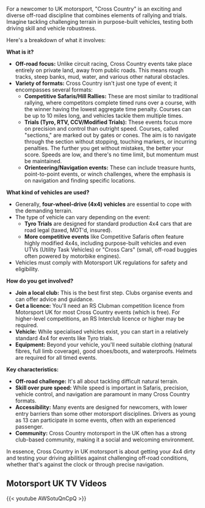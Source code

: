 For a newcomer to UK motorsport, "Cross Country" is an exciting and diverse off-road discipline that combines elements of rallying and trials. Imagine tackling challenging terrain in purpose-built vehicles, testing both driving skill and vehicle robustness.

Here's a breakdown of what it involves:

**What is it?**

- **Off-road focus:** Unlike circuit racing, Cross Country events take place entirely on private land, away from public roads. This means rough tracks, steep banks, mud, water, and various other natural obstacles.
- **Variety of formats:** Cross Country isn't just one type of event; it encompasses several formats:
  - **Competitive Safaris/Hill Rallies:** These are most similar to traditional rallying, where competitors complete timed runs over a course, with the winner having the lowest aggregate time penalty. Courses can be up to 10 miles long, and vehicles tackle them multiple times.
  - **Trials (Tyro, RTV, CCV/Modified Trials):** These events focus more on precision and control than outright speed. Courses, called "sections," are marked out by gates or cones. The aim is to navigate through the section without stopping, touching markers, or incurring penalties. The further you get without mistakes, the better your score. Speeds are low, and there's no time limit, but momentum must be maintained.
  - **Orienteering/Navigation events:** These can include treasure hunts, point-to-point events, or winch challenges, where the emphasis is on navigation and finding specific locations.

**What kind of vehicles are used?**

- Generally, **four-wheel-drive (4x4) vehicles** are essential to cope with the demanding terrain.
- The type of vehicle can vary depending on the event:
  - **Tyro Trials** are designed for standard production 4x4 cars that are road legal (taxed, MOT'd, insured).
  - **More competitive events** like Competitive Safaris often feature highly modified 4x4s, including purpose-built vehicles and even UTVs (Utility Task Vehicles) or "Cross Cars" (small, off-road buggies often powered by motorbike engines).
- Vehicles must comply with Motorsport UK regulations for safety and eligibility.

**How do you get involved?**

- **Join a local club:** This is the best first step. Clubs organise events and can offer advice and guidance.
- **Get a licence:** You'll need an RS Clubman competition licence from Motorsport UK for most Cross Country events (which is free). For higher-level competitions, an RS Interclub licence or higher may be required.
- **Vehicle:** While specialised vehicles exist, you can start in a relatively standard 4x4 for events like Tyro trials.
- **Equipment:** Beyond your vehicle, you'll need suitable clothing (natural fibres, full limb coverage), good shoes/boots, and waterproofs. Helmets are required for all timed events.

**Key characteristics:**

- **Off-road challenge:** It's all about tackling difficult natural terrain.
- **Skill over pure speed:** While speed is important in Safaris, precision, vehicle control, and navigation are paramount in many Cross Country formats.
- **Accessibility:** Many events are designed for newcomers, with lower entry barriers than some other motorsport disciplines. Drivers as young as 13 can participate in some events, often with an experienced passenger.
- **Community:** Cross Country motorsport in the UK often has a strong club-based community, making it a social and welcoming environment.

In essence, Cross Country in UK motorsport is about getting your 4x4 dirty and testing your driving abilities against challenging off-road conditions, whether that's against the clock or through precise navigation.

## Motorsport UK TV Videos

{{< youtube AWSotuQnCpQ >}}
